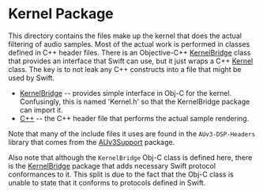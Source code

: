 # Kernel Package

This directory contains the files make up the kernel that does the actual filtering of audio samples. Most of
the actual work is performed in classes defined in C++ header files. There is an Objective-C++
[KernelBridge](include/Kernel.h) class that provides an interface that Swift can use, but it just wraps a C++
[Kernel](C++/Kernel.hpp) class. The key is to not leak any C++ constructs into a file that might be used by Swift.

- [KernelBridge](include/Kernel.h) -- provides simple interface in Obj-C for the kernel. Confusingly, this is named
'Kernel.h' so that the KernelBridge package can import it.
- [C++](C++/Kernel.hpp) -- the C++ header file that performs the actual sample rendering.

Note that many of the include files it uses are found in the `AUv3-DSP-Headers` library that comes from the
[AUv3Support](https://github.com/bradhowes/AUv3Support) package.

Also note that although the `KernelBridge` Obj-C class is defined here, there is the
[KernelBridge](../KernelBridge) package that adds necessary Swift protocol conformances to it.
This split is due to the fact that the Obj-C class is unable to state that it conforms to protocols defined in
Swift.
